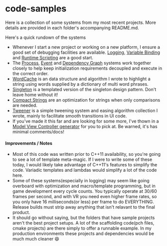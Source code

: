 # code-samples
Here is a collection of some systems from my most recent projects.  More details are provided in each folder's accompanying README.md.

Here's a quick rundown of the systems

* Whenever I start a new project or working on a new platform, I ensure a good set of debugging facilities are available.  [Logging](/Logging), [Variable Binding](/Binding) and [Runtime Scripting](/Scripting) are a good start.    
* The [Process](/Process), [Event](/Event) and [Dependency Graph](/DependencyGraph) systems work together closely to help keep initialization requirements decoupled and execute in the correct order.
* [WordCache](/WordCache) is an data structure and algorithm I wrote to highlight a string using words supplied by a dictionary of multi word phrases. 
* [Singleton](/Singleton) is a templated version of the singleton design pattern.  Don't leave home without it!
* [Compact Strings](/CompactString) are an optimization for strings when only comparisons are needed.
* [Tweener](/Tweener) is a simple tweening system and easing algorithm collection I wrote, mainly to facilitate smooth transitions in UI code.
* If you've made it this far and are looking for some more, I've thown in a [Model View Controller generator](_MVCGenerator/) for you to pick at.  Be warned, it's has minimal comments/docs!

#### Improvements / Notes
* Most of this code was written prior to C++11 availability, so you're going to see a lot of template meta-magic.  If I were to write some of these today, I would likely take advantage of C++11's features to simplify the code.  Variadic templates and lambdas would simplify a lot of the code here.
* Some of these systems(especially in logging) may seem like going overboard with optimization and macro/template programming, but in game development every cycle counts.  You typically operate at 30/60 frames per second, and with VR you need even higher frame rates, so you only have 16 milliseconds(or less) per frame to do EVERYTHING.  Release builds must strip away anything that isn't relavant to the final product.
* It should go without saying, but the folders that have sample projects aren't the best project setups.  A lot of the scaffolding code(pch files, cmake projects) are there simply to offer a runnable example.  In my production environments these projects and dependencies would be much much cleaner :smile:
